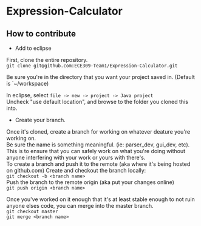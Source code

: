 # Expression-Calculator

## How to contribute

- Add to eclipse

First, clone the entire repository.  
`git clone git@github.com:ECE309-Team1/Expression-Calculator.git`  

Be sure you're in the directory that you want your project saved in. (Default is `~/workspace)  

In eclipse, select `file -> new -> project -> Java project`   
Uncheck "use default location", and browse to the folder you cloned this into.

- Create your branch.

Once it's cloned, create a branch for working on whatever deature you're working on.  
Be sure the name is something meaningful. (ie: parser_dev, gui_dev, etc).   
This is to ensure that you can safely work on what you're doing without anyone interfering with your work or yours with there's.   
To create a branch and push it to the remote (aka where it's being hosted on github.com)
Create and checkout the branch locally:   
`git checkout -b <branch name>`   
Push the branch to the remote origin (aka put your changes online)   
`git push origin <branch name>`



Once you've worked on it enough that it's at least stable enough to not ruin anyone elses code, you can merge into the master branch.   
`git checkout master`   
`git merge <branch name>`  
